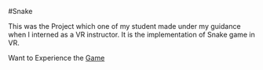 #Snake

This was the Project which one of my student made under my guidance when I interned as a VR instructor. It is the implementation of Snake game in VR.

Want to Experience the [Game](https://viewer.hatchxr.com/p/Pranav/Harshil_Project)